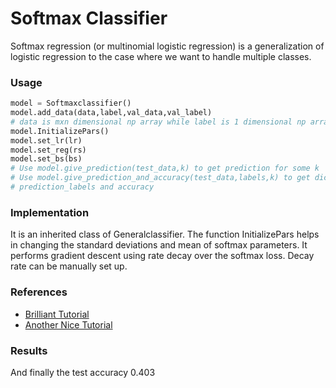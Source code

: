 # Softmax Classifier
Softmax regression (or multinomial logistic regression) is a generalization of logistic regression to the case where we want to handle multiple classes.

### Usage

```python
model = Softmaxclassifier()
model.add_data(data,label,val_data,val_label)  
# data is mxn dimensional np array while label is 1 dimensional np array
model.InitializePars()
model.set_lr(lr)
model.set_reg(rs)
model.set_bs(bs)
# Use model.give_prediction(test_data,k) to get prediction for some k
# Use model.give_prediction_and_accuracy(test_data,labels,k) to get dictionary containing both
# prediction_labels and accuracy 
```


### Implementation
It is an inherited class of Generalclassifier. The function InitializePars helps in changing the standard deviations and mean of softmax parameters.
It performs gradient descent using rate decay over the softmax loss. Decay rate can be manually set up.

### References
* [Brilliant Tutorial](http://ufldl.stanford.edu/tutorial/supervised/SoftmaxRegression/)
* [Another Nice Tutorial](https://www.pyimagesearch.com/2016/09/12/softmax-classifiers-explained/)

### Results
And finally the test accuracy 0.403
